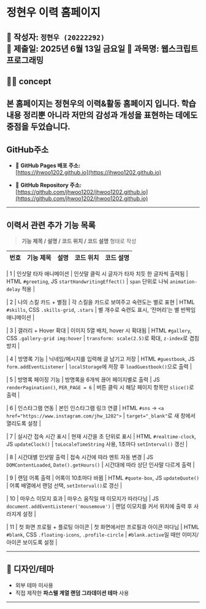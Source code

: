 # 정현우 이력 홈페이지

📌 작성자: `정현우 (20222292)`  
📆 제출일: 2025년 6월 13일 금요일
📘 과목명: 웹스크립트 프로그래밍  
---
## 🧑‍💻 concept

본 홈페이지는 정현우의 이력&활동 홈페이지 입니다.
학습 내용 정리뿐 아니라 저만의 감성과 개성을 표현하는 데에도 중점을 두었습니다.
---
## GitHub주소

- 🔗 **GitHub Pages 배포 주소:**  
  [https://jhwoo1202.github.io](https://jhwoo1202.github.io)

- 📁 **GitHub Repository 주소:**  
  [https://github.com/jhwoo1202/jhwoo1202.github.io](https://github.com/jhwoo1202/jhwoo1202.github.io)
---
## 이력서 관련 추가 기능 목록

> **기능 제목 / 설명 / 코드 위치 / 코드 설명** 형태로 작성

| 번호 | 기능 제목 | 설명 | 코드 위치 | 코드 설명 |
|------|-----------|------|------------|------------|

| 1 | 인삿말 타자 애니메이션 | 인삿말 클릭 시 글자가 타자 치듯 한 글자씩 출력됨
| HTML `#greeting`, JS `startHandwritingEffect()` | `span` 단위로 나눠 `animation-delay` 적용 |

| 2 | 나의 스킬 카드 + 별점 | 각 스킬을 카드로 보여주고 숙련도는 별로 표현
| HTML `#skills`, CSS `.skills-grid`, `.stars` | 별 개수로 숙련도 표시, ‘잔머리’는 별 반짝임 애니메이션 |

| 3 | 갤러리 + Hover 확대 | 이미지 5열 배치, hover 시 확대됨
| HTML `#gallery`, CSS `.gallery-grid img:hover` | `transform: scale(2.5)`로 확대, `z-index`로 겹침 방지 |

| 4 | 방명록 기능 | 닉네임/메시지를 입력해 글 남기고 저장
| HTML `#guestbook`, JS `form.addEventListener` | `localStorage`에 저장 후 `loadGuestbook()`으로 출력 |

| 5 | 방명록 페이징 기능 | 방명록을 6개씩 끊어 페이지별로 출력
| JS `renderPagination()`, `PER_PAGE = 6` | 버튼 클릭 시 해당 페이지 항목만 `slice()`로 출력 |

| 6 | 인스타그램 연동 | 본인 인스타그램 링크 연결
| HTML `#sns` → `<a href="https://www.instagram.com/jhw_1202">` | `target="_blank"`로 새 창에서 열리도록 설정 |

| 7 | 실시간 접속 시간 표시 | 현재 시간을 초 단위로 표시
| HTML `#realtime-clock`, JS `updateClock()` | `toLocaleTimeString` 사용, 1초마다 `setInterval()` 갱신 |

| 8 | 시간대별 인삿말 출력 | 접속 시간에 따라 멘트 자동 변경
| JS `DOMContentLoaded`, `Date().getHours()` | 시간대에 따라 상단 인사말 다르게 출력 |

| 9 | 랜덤 어록 출력 | 어록이 10초마다 바뀜
| HTML `#quote-box`, JS `updateQuote()` | 어록 배열에서 랜덤 선택, `setInterval()`로 갱신 |

| 10 | 마우스 이모지 효과 | 마우스 움직일 때 이모지가 따라다님
| JS `document.addEventListener('mousemove')` | 랜덤 이모지를 커서 위치에 출력 후 사라지게 설정 |

| 11 | 첫 화면 프로필 + 플로팅 아이콘 | 첫 화면에서만 프로필과 아이콘 떠다님
| HTML `#blank`, CSS `.floating-icons`, `.profile-circle` | `#blank.active`일 때만 이미지/아이콘 보이도록 설정 |

---
## 🎨 디자인/테마

- 외부 테마 미사용  
- 직접 제작한 **파스텔 계열 랜덤 그라데이션 테마** 사용  
---
